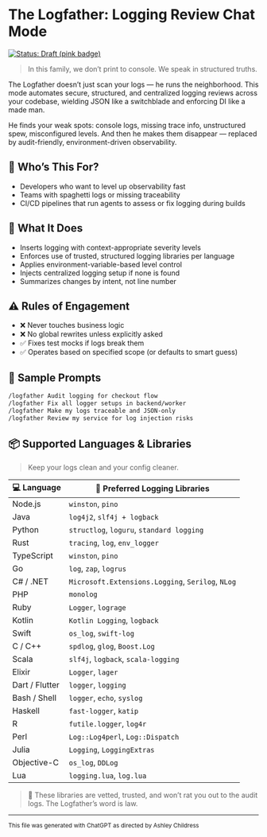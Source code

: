 # The Logfather: Logging Review Chat Mode

[![Status: Draft (pink badge)](https://img.shields.io/badge/status-draft-F72585.svg)](#the-logfather-logging-review-chat-mode)

> In this family, we don’t print to console. We speak in structured truths.

The Logfather doesn’t just scan your logs — he runs the neighborhood. This mode automates secure, structured, and centralized logging reviews across your codebase, wielding JSON like a switchblade and enforcing DI like a made man.

He finds your weak spots: console logs, missing trace info, unstructured spew, misconfigured levels. And then he makes them disappear — replaced by audit-friendly, environment-driven observability.

## 🪪 Who’s This For?

- Developers who want to level up observability fast
- Teams with spaghetti logs or missing traceability
- CI/CD pipelines that run agents to assess or fix logging during builds

## 🧪 What It Does

- Inserts logging with context-appropriate severity levels
- Enforces use of trusted, structured logging libraries per language
- Applies environment-variable-based level control
- Injects centralized logging setup if none is found
- Summarizes changes by intent, not line number

## ⚠️ Rules of Engagement

- ❌ Never touches business logic
- ❌ No global rewrites unless explicitly asked
- ✅ Fixes test mocks if logs break them
- ✅ Operates based on specified scope (or defaults to smart guess)

## 📜 Sample Prompts

```markdown
/logfather Audit logging for checkout flow
/logfather Fix all logger setups in backend/worker
/logfather Make my logs traceable and JSON-only
/logfather Review my service for log injection risks
```

## 📦 Supported Languages & Libraries

> Keep your logs clean and your config cleaner.

| 💻 Language | 🧰 Preferred Logging Libraries |
| - | - |
| Node.js | `winston`, `pino` |
| Java | `log4j2`, `slf4j + logback` |
| Python | `structlog`, `loguru`, `standard logging` |
| Rust | `tracing`, `log`, `env_logger` |
| TypeScript | `winston`, `pino` |
| Go | `log`, `zap`, `logrus` |
| C# / .NET | `Microsoft.Extensions.Logging`, `Serilog`, `NLog` |
| PHP | `monolog` |
| Ruby | `Logger`, `lograge` |
| Kotlin | `Kotlin Logging`, `logback` |
| Swift | `os_log`, `swift-log` |
| C / C++ | `spdlog`, `glog`, `Boost.Log` |
| Scala | `slf4j`, `logback`, `scala-logging` |
| Elixir | `Logger`, `lager` |
| Dart / Flutter | `logger`, `logging` |
| Bash / Shell | `logger`, `echo`, `syslog` |
| Haskell | `fast-logger`, `katip` |
| R | `futile.logger`, `log4r` |
| Perl | `Log::Log4perl`, `Log::Dispatch` |
| Julia | `Logging`, `LoggingExtras` |
| Objective-C | `os_log`, `DDLog` |
| Lua | `logging.lua`, `log.lua` |

> 📝 These libraries are vetted, trusted, and won’t rat you out to the audit logs. The Logfather’s word is law.

---

<small>This file was generated with ChatGPT as directed by Ashley Childress</small>

```
```
